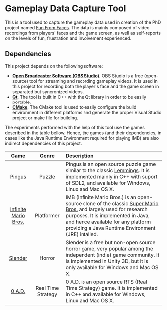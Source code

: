 # Gameplay Data Capture Tool

This is a tool used to capture the gameplay data used in creation of the PhD project named [Fun From Faces](http://www.luiz.vieira.nom.br/phd-research/). The data is mainly composed of video recordings from players' faces and the game screen, as well as self-reports on the levels of fun, frustration and involvement experienced.

## Dependencies

This project depends on the following software:

 * **[Open Broadcaster Software (OBS Studio)](https://obsproject.com/)**. OBS Studio is a free (open-source) tool for streaming and recording gameplay videos. It is used in this project for recording both the player's face and the game screen in separated but syncronized videos.
 * **[Qt](https://www.qt.io/)**. The tool is built in C++ with the Qt library in order to be easily portable.
 * **[CMake](https://cmake.org/)**. The CMake tool is used to easily configure the build environment in different platforms and generate the proper Visual Studio project or make file for building.
 
The experiments performed with the help of this tool use the games described in the table bellow. Hence, the games (and their dependencies, in cases like the Java Runtime Environment required for playing IMB) are also indirect dependencies of this project.
 
| Game | Genre | Description |
| :---: | :---: | :--- |
| [Pingus](http://pingus.seul.org/welcome.html) | Puzzle | Pingus is an open source puzzle game similar to the classic [Lemmings](https://en.wikipedia.org/wiki/Lemmings_(video_game)). It is implemented mainly in C++ with suport of SDL2, and available for Windows, Linux and Mac OS X. |
| [Infinite Mario Bros.](https://github.com/luigivieira/Infinite-Mario-Bros) | Platformer | IMB (Infinite Mario Bros.) is an open-source clone of the classic [Super Mario Bros.](https://en.wikipedia.org/wiki/Super_Mario_Bros.) and largely used for research purposes. It is implemented in Java, and hence available for any platform providing a Java Runtime Environment (JRE) intalled. |
| [Slender](http://slendergame.com/) | Horror | Slender is a free but non-open source horror game, very popular among the independent (indie) game community. It is implemented in Unity 3D, but it is only available for Windows and Mac OS X. |
[0 A.D.](https://play0ad.com/) | Real Time Strategy | 0 A.D. is an open source RTS (Real Time Strategy) game. It is implemented in C++ and available for Windows, Linux and Mac OS X. |